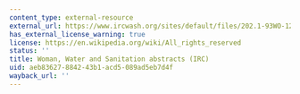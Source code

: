 ```yaml
---
content_type: external-resource
external_url: https://www.ircwash.org/sites/default/files/202.1-93WO-12256.pdf
has_external_license_warning: true
license: https://en.wikipedia.org/wiki/All_rights_reserved
status: ''
title: Woman, Water and Sanitation abstracts (IRC)
uid: aeb83627-8842-43b1-acd5-089ad5eb7d4f
wayback_url: ''
---
```


